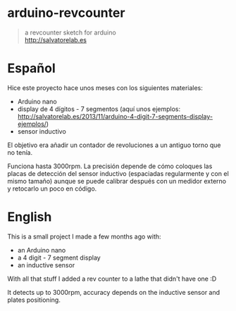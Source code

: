 # arduino-revcounter
> a revcounter sketch for arduino  
> http://salvatorelab.es

# Español
Hice este proyecto hace unos meses con los siguientes materiales:
 - Arduino nano
 - display de 4 dígitos - 7 segmentos (aquí unos ejemplos: http://salvatorelab.es/2013/11/arduino-4-digit-7-segments-display-ejemplos/)
 - sensor inductivo

El objetivo era añadir un contador de revoluciones a un antiguo torno que no tenía.

Funciona hasta 3000rpm. La precisión depende de cómo coloques las placas de detección del sensor inductivo (espaciadas regularmente y con el mismo tamaño) aunque se puede calibrar después con un medidor externo y retocarlo un poco en código.

# English
This is a small project I made a few months ago with:
 - an Arduino nano
 - a 4 digit - 7 segment display
 - an inductive sensor

With all that stuff I added a rev counter to a lathe that didn't have one :D

It detects up to 3000rpm, accuracy depends on the inductive sensor and plates positioning.
